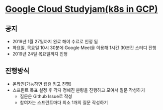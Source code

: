 # [Google Cloud Studyjam(k8s in GCP)](https://www.qwiklabs.com/quests/29)

## 공지
- 2019년 1월 27일까지 완료 해야 수료로 인정 됨
- 화요일, 목요일 10시 30분에 Google Meet을 이용해 1시간 30분간 스터디 진행
- 2019년 24일 목요일까지 진행

## 진행방식
- 온라인(가능하면 웹캠 키고 진행)
- 스프린트 목표 설정 후 각자 정해진 분량을 진행하고 모여서 질문 작성하기
  - 질문은 Github Issue로 작성
  - 참여자는 스프린트마다 최소 1개의 질문 작성하기
